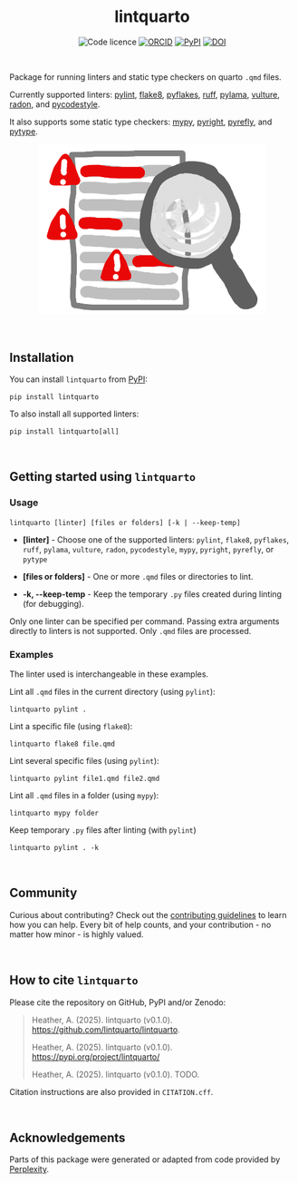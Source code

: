 <div align="center">

# lintquarto

![Code licence](https://img.shields.io/badge/🛡️_Code_licence-MIT-8a00c2?style=for-the-badge&labelColor=gray)
[![ORCID](https://img.shields.io/badge/ORCID_Amy_Heather-0000--0002--6596--3479-A6CE39?style=for-the-badge&logo=orcid&logoColor=white)](https://orcid.org/0000-0002-6596-3479)
[![PyPI](https://img.shields.io/pypi/v/lintquarto?style=for-the-badge&labelColor=gray)](https://pypi.org/project/lintquarto/)
[![DOI](https://img.shields.io/badge/DOI-10.5281/zenodo.15731161-486CAC?style=for-the-badge&logoColor=white)](https://doi.org/10.5281/zenodo.15731161)

</div>

<br>

Package for running linters and static type checkers on quarto `.qmd` files.

Currently supported linters: [pylint](https://github.com/pylint-dev/pylint), [flake8](https://github.com/pycqa/flake8), [pyflakes](https://github.com/PyCQA/pyflakes), [ruff](https://github.com/astral-sh/ruff), [pylama](https://github.com/klen/pylama), [vulture](https://github.com/jendrikseipp/vulture), [radon](https://github.com/rubik/radon), and [pycodestyle](https://github.com/PyCQA/pycodestyle).

It also supports some static type checkers: [mypy](https://github.com/python/mypy), [pyright](https://github.com/microsoft/pyright), [pyrefly](https://github.com/facebook/pyrefly), and [pytype](https://github.com/google/pytype).

<p align="center">
  <img src="https://github.com/lintquarto/lintquarto/raw/main/images/linting.png" alt="Linting illustration" width="400"/>
</p>

<br>

## Installation

You can install `lintquarto` from [PyPI](https://pypi.org/project/lintquarto/):

```
pip install lintquarto
```

To also install all supported linters:

```
pip install lintquarto[all]
```

<br>

## Getting started using `lintquarto`

### Usage

```{.bash}
lintquarto [linter] [files or folders] [-k | --keep-temp]
```

* **[linter]** - Choose one of the supported linters: `pylint`, `flake8`, `pyflakes`, `ruff`, `pylama`, `vulture`, `radon`, `pycodestyle`, `mypy`, `pyright`, `pyrefly`, or `pytype`

* **[files or folders]** - One or more `.qmd` files or directories to lint.
* **-k, --keep-temp** - Keep the temporary `.py` files created during linting (for debugging).

Only one linter can be specified per command. Passing extra arguments directly to linters is not supported. Only `.qmd` files are processed.

### Examples

The linter used is interchangeable in these examples.

Lint all `.qmd` files in the current directory (using `pylint`):

```{.bash}
lintquarto pylint .
```

Lint a specific file (using `flake8`):

```{.bash}
lintquarto flake8 file.qmd
```

Lint several specific files (using `pylint`):

```{.bash}
lintquarto pylint file1.qmd file2.qmd
```

Lint all `.qmd` files in a folder (using `mypy`):

```{.bash}
lintquarto mypy folder
```

Keep temporary `.py` files after linting (with `pylint`)

```{.bash}
lintquarto pylint . -k
```

<br>

## Community

Curious about contributing? Check out the [contributing guidelines](CONTRIBUTING.md) to learn how you can help. Every bit of help counts, and your contribution - no matter how minor - is highly valued.

<br>

## How to cite `lintquarto`

Please cite the repository on GitHub, PyPI and/or Zenodo:

> Heather, A. (2025). lintquarto (v0.1.0).  https://github.com/lintquarto/lintquarto.
>
> Heather, A. (2025). lintquarto (v0.1.0). https://pypi.org/project/lintquarto/
>
> Heather, A. (2025). lintquarto (v0.1.0). TODO.

Citation instructions are also provided in `CITATION.cff`.

<br>

## Acknowledgements

Parts of this package were generated or adapted from code provided by [Perplexity](https://www.perplexity.ai/).